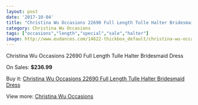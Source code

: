 ```yaml
---
layout: post
date: '2017-10-04'
title: "Christina Wu Occasions 22690 Full Length Tulle Halter Bridesmaid Dress"
category: Christina Wu Occasions
tags: ["occasions","length","special","sale","halter"]
image: http://www.eudances.com/14622-thickbox_default/christina-wu-occasions-22690-full-length-tulle-halter-bridesmaid-dress.jpg
---
```

Christina Wu Occasions 22690 Full Length Tulle Halter Bridesmaid Dress

On Sales: **$236.99**
<a href="https://www.eudances.com/en/christina-wu-occasions/4373-christina-wu-occasions-22690-full-length-tulle-halter-bridesmaid-dress.html"><amp-img layout="responsive" width="600" height="600" src="//www.eudances.com/14622-thickbox_default/christina-wu-occasions-22690-full-length-tulle-halter-bridesmaid-dress.jpg" alt="Christina Wu Occasions 22690 Full Length Tulle Halter Bridesmaid Dress 0" /></a>
<a href="https://www.eudances.com/en/christina-wu-occasions/4373-christina-wu-occasions-22690-full-length-tulle-halter-bridesmaid-dress.html"><amp-img layout="responsive" width="600" height="600" src="//www.eudances.com/14625-thickbox_default/christina-wu-occasions-22690-full-length-tulle-halter-bridesmaid-dress.jpg" alt="Christina Wu Occasions 22690 Full Length Tulle Halter Bridesmaid Dress 1" /></a>
<a href="https://www.eudances.com/en/christina-wu-occasions/4373-christina-wu-occasions-22690-full-length-tulle-halter-bridesmaid-dress.html"><amp-img layout="responsive" width="600" height="600" src="//www.eudances.com/14624-thickbox_default/christina-wu-occasions-22690-full-length-tulle-halter-bridesmaid-dress.jpg" alt="Christina Wu Occasions 22690 Full Length Tulle Halter Bridesmaid Dress 2" /></a>
<a href="https://www.eudances.com/en/christina-wu-occasions/4373-christina-wu-occasions-22690-full-length-tulle-halter-bridesmaid-dress.html"><amp-img layout="responsive" width="600" height="600" src="//www.eudances.com/14623-thickbox_default/christina-wu-occasions-22690-full-length-tulle-halter-bridesmaid-dress.jpg" alt="Christina Wu Occasions 22690 Full Length Tulle Halter Bridesmaid Dress 3" /></a>

Buy it: [Christina Wu Occasions 22690 Full Length Tulle Halter Bridesmaid Dress](https://www.eudances.com/en/christina-wu-occasions/4373-christina-wu-occasions-22690-full-length-tulle-halter-bridesmaid-dress.html "Christina Wu Occasions 22690 Full Length Tulle Halter Bridesmaid Dress")

View more: [Christina Wu Occasions](https://www.eudances.com/en/59-christina-wu-occasions "Christina Wu Occasions")